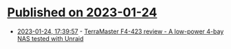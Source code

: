 # [Published on 2023-01-24](index.md)

* [2023-01-24, 17:39:57](https://lobste.rs/s/80lrr0/terramaster_f4_423_review_low_power_4_bay) - [TerraMaster F4-423 review - A low-power 4-bay NAS tested with Unraid](https://www.cnx-software.com/2023/01/24/terramaster-f4-423-review-low-power-4-bay-nas-tested-with-unraid/)
